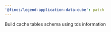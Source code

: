 ```yaml
---
'@finos/legend-application-data-cube': patch
---
```


Build cache tables schema using tds information
